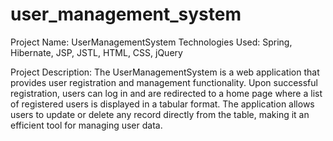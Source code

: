 # user_management_system

Project Name: UserManagementSystem
Technologies Used: Spring, Hibernate, JSP, JSTL, HTML, CSS, jQuery

Project Description:
The UserManagementSystem is a web application that provides user registration and management functionality. Upon successful registration, users can log in and are redirected to a home page where a list of registered users is displayed in a tabular format. The application allows users to update or delete any record directly from the table, making it an efficient tool for managing user data.

